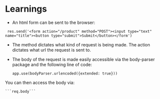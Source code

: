 # Learnings

* An html form can be sent to the browser:

```	res.send('<form action="/product" method="POST"><input type="text" name="title"><button type="submit">Submit</button></form')```

* The method dictates what kind of request is being made. The action dictates what url the request is sent to.

* The body of the request is made easily accessible via the body-parser package and the following line of code:

	```app.use(bodyParser.urlencoded({extended: true}))```

You can then access the body via:

	```req.body```